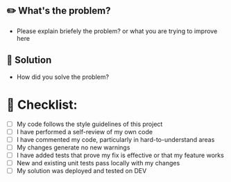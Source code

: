 ## ✏️ What's the problem?

- Please explain briefely the problem? or what you are trying to improve here

## 🔧 Solution

- How did you solve the problem?

# 📝 Checklist:

- [ ] My code follows the style guidelines of this project
- [ ] I have performed a self-review of my own code
- [ ] I have commented my code, particularly in hard-to-understand areas
- [ ] My changes generate no new warnings
- [ ] I have added tests that prove my fix is effective or that my feature works
- [ ] New and existing unit tests pass locally with my changes
- [ ] My solution was deployed and tested on DEV
